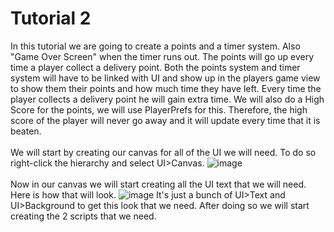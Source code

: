 # Tutorial 2
In this tutorial we are going to create a points and a timer system. Also "Game Over Screen" when the timer runs out. The points will go up every time a player collect a delivery point. Both the points system and timer system will have to be linked with UI and show up in the players game view to show them their points and how much time they have left. Every time the player collects a delivery point he will gain extra time. We will also do a High Score for the points, we will use PlayerPrefs for this. Therefore, the high score of the player will never go away and it will update every time that it is beaten.
<br/><br/>
We will start by creating our canvas for all of the UI we will need. To do so right-click the hierarchy and select UI>Canvas.
![image](https://github.com/cayaahmet/Ahmet_Caya_Programming_CourseWork/assets/125205290/4653761c-b671-47e7-b94f-a7b99e2bacb3)
<br/><br/>
Now in our canvas we will start creating all the UI text that we will need. Here is how that will look.
![image](https://github.com/cayaahmet/Ahmet_Caya_Programming_CourseWork/assets/125205290/66f2f481-248a-4eb4-9180-6d988913e245)
It's just a bunch of UI>Text and UI>Background to get this look that we need. After doing so we will start creating the 2 scripts that we need.


